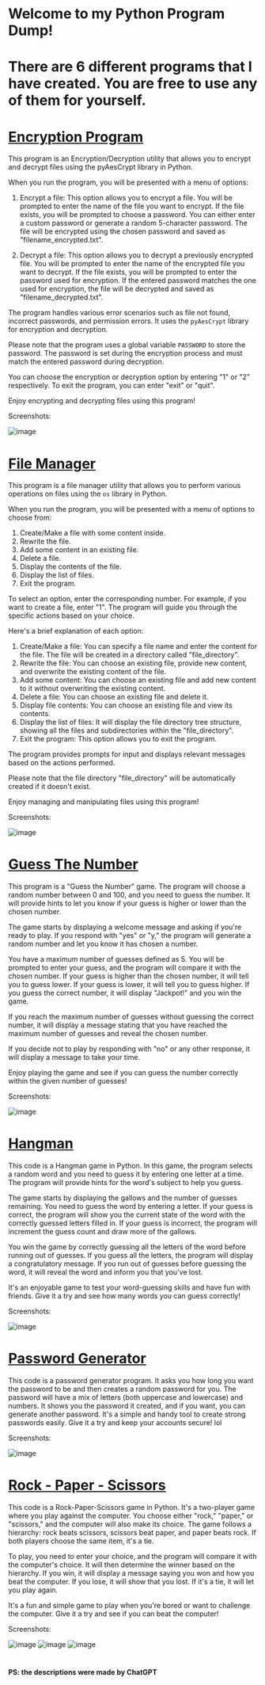 # Welcome to my Python Program Dump!
# There are 6 different programs that I have created. You are free to use any of them for yourself.


# [Encryption Program](https://github.com/TheDarkKnight69/python-practice/blob/f17ff986f55150eaa2059882194a951273213521/programs/encryption.py)
    
This program is an Encryption/Decryption utility that allows you to encrypt and decrypt files using the pyAesCrypt library in Python.

When you run the program, you will be presented with a menu of options:

1) Encrypt a file: This option allows you to encrypt a file. You will be prompted to enter the name of the file you want to encrypt. If the file exists, you will be prompted to choose a password. You can either enter a custom password or generate a random 5-character password. The file will be encrypted using the chosen password and saved as "filename_encrypted.txt".

2) Decrypt a file: This option allows you to decrypt a previously encrypted file. You will be prompted to enter the name of the encrypted file you want to decrypt. If the file exists, you will be prompted to enter the password used for encryption. If the entered password matches the one used for encryption, the file will be decrypted and saved as "filename_decrypted.txt".

The program handles various error scenarios such as file not found, incorrect passwords, and permission errors. It uses the `pyAesCrypt` library for encryption and decryption.

Please note that the program uses a global variable `PASSWORD` to store the password. The password is set during the encryption process and must match the entered password during decryption.

You can choose the encryption or decryption option by entering "1" or "2" respectively. To exit the program, you can enter "exit" or "quit".

Enjoy encrypting and decrypting files using this program!
  
  Screenshots:
  
  
   ![image](https://github.com/TheDarkKnight69/python-practice/assets/91176991/8cd273e8-1cd3-4f1c-958c-982f9e99fcc8)



# [File Manager](https://github.com/TheDarkKnight69/python-practice/blob/f17ff986f55150eaa2059882194a951273213521/programs/file_manager.py)
  This program is a file manager utility that allows you to perform various operations on files using the `os` library in Python.

When you run the program, you will be presented with a menu of options to choose from:

1) Create/Make a file with some content inside.
2) Rewrite the file.
3) Add some content in an existing file.
4) Delete a file.
5) Display the contents of the file.
6) Display the list of files.
7) Exit the program.

To select an option, enter the corresponding number. For example, if you want to create a file, enter "1". The program will guide you through the specific actions based on your choice.

Here's a brief explanation of each option:
1) Create/Make a file: You can specify a file name and enter the content for the file. The file will be created in a directory called "file_directory".
2) Rewrite the file: You can choose an existing file, provide new content, and overwrite the existing content of the file.
3) Add some content: You can choose an existing file and add new content to it without overwriting the existing content.
4) Delete a file: You can choose an existing file and delete it.
5) Display file contents: You can choose an existing file and view its contents.
6) Display the list of files: It will display the file directory tree structure, showing all the files and subdirectories within the "file_directory".
7) Exit the program: This option allows you to exit the program.

The program provides prompts for input and displays relevant messages based on the actions performed.

Please note that the file directory "file_directory" will be automatically created if it doesn't exist.

Enjoy managing and manipulating files using this program!
 
 Screenshots:
  
  
   ![image](https://github.com/TheDarkKnight69/python-practice/assets/91176991/9c744693-00ea-4b54-9865-0a45fcac68f0)
   
  
# [Guess The Number](https://github.com/TheDarkKnight69/python-practice/blob/f17ff986f55150eaa2059882194a951273213521/programs/file_manager.py)
This program is a "Guess the Number" game. The program will choose a random number between 0 and 100, and you need to guess the number. 
It will provide hints to let you know if your guess is higher or lower than the chosen number.

The game starts by displaying a welcome message and asking if you're ready to play. If you respond with "yes" or "y," the program will generate a random number and let you know it has chosen a number.

You have a maximum number of guesses defined as 5. You will be prompted to enter your guess, and the program will compare it with the chosen number. If your guess is higher than the chosen number, it will tell you to guess lower. If your guess is lower, it will tell you to guess higher. If you guess the correct number, it will display "Jackpot!" and you win the game.

If you reach the maximum number of guesses without guessing the correct number, it will display a message stating that you have reached the maximum number of guesses and reveal the chosen number.

If you decide not to play by responding with "no" or any other response, it will display a message to take your time.

Enjoy playing the game and see if you can guess the number correctly within the given number of guesses!



Screenshots:


   ![image](https://github.com/TheDarkKnight69/python-practice/assets/91176991/4c2fc7c7-e608-41e7-a687-696d833f4938)



# [Hangman](https://github.com/TheDarkKnight69/python-practice/blob/f17ff986f55150eaa2059882194a951273213521/programs/hangman.py)
This code is a Hangman game in Python. 
In this game, the program selects a random word and you need to guess it by entering one letter at a time. 
The program will provide hints for the word's subject to help you guess.

The game starts by displaying the gallows and the number of guesses remaining. 
You need to guess the word by entering a letter. 
If your guess is correct, the program will show you the current state of the word with the correctly guessed letters filled in. 
If your guess is incorrect, the program will increment the guess count and draw more of the gallows. 

You win the game by correctly guessing all the letters of the word before running out of guesses. 
If you guess all the letters, the program will display a congratulatory message. 
If you run out of guesses before guessing the word, it will reveal the word and inform you that you've lost.

It's an enjoyable game to test your word-guessing skills and have fun with friends. Give it a try and see how many words you can guess correctly!




Screenshots:

   ![image](https://github.com/TheDarkKnight69/python-practice/assets/91176991/51646431-624f-419e-ab1e-89bf8d2912da)




# [Password Generator](https://github.com/TheDarkKnight69/python-practice/blob/f17ff986f55150eaa2059882194a951273213521/programs/password_generator.py)

This code is a password generator program. 
It asks you how long you want the password to be and then creates a random password for you. 
The password will have a mix of letters (both uppercase and lowercase) and numbers. 
It shows you the password it created, and if you want, you can generate another password. 
It's a simple and handy tool to create strong passwords easily. Give it a try and keep your accounts secure! lol




Screenshots:


    
   ![image](https://github.com/TheDarkKnight69/python-practice/assets/91176991/d3cbbdba-6e38-481d-8376-5c44278abd76)
   
   
   
   
# [Rock - Paper - Scissors](https://github.com/TheDarkKnight69/python-practice/blob/f17ff986f55150eaa2059882194a951273213521/programs/RPS.py)

This code is a Rock-Paper-Scissors game in Python. 
It's a two-player game where you play against the computer. 
You choose either "rock," "paper," or "scissors," and the computer will also make its choice. 
The game follows a hierarchy: rock beats scissors, scissors beat paper, and paper beats rock. If both players choose the same item, it's a tie.

To play, you need to enter your choice, and the program will compare it with the computer's choice. 
It will then determine the winner based on the hierarchy. 
If you win, it will display a message saying you won and how you beat the computer. If you lose, it will show that you lost. 
If it's a tie, it will let you play again.

It's a fun and simple game to play when you're bored or want to challenge the computer. Give it a try and see if you can beat the computer!




Screenshots:


  
  
  ![image](https://github.com/TheDarkKnight69/python-practice/assets/91176991/0d54aa3d-4716-4379-9841-ef69a5474596)
  ![image](https://github.com/TheDarkKnight69/python-practice/assets/91176991/aa1be970-a920-4cfa-ba77-c66931185c29)
  ![image](https://github.com/TheDarkKnight69/python-practice/assets/91176991/e89c40b2-49a6-428e-a21e-0b9349d1ad48)

























#
#### PS: the descriptions were made by ChatGPT

